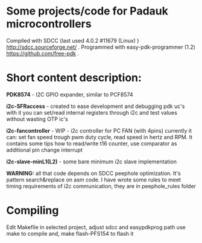 # Some projects/code for Padauk microcontrollers
Compiled with SDCC (last used 4.0.2 #11679 (Linux) )
http://sdcc.sourceforge.net/ .
Programmed with easy-pdk-programmer (1.2)
https://github.com/free-pdk .


# Short content description:

**PDK8574** - I2C GPIO expander, similar to PCF8574

**i2c-SFRaccess** - created to ease development and debugging pdk uc's
with it you can set/read internal registers through i2c and test values without wasting OTP ic's

**i2c-fancontroller** - WIP - i2c controller for PC FAN (with 4pins)
currently it can: set fan speed trough pwm duty cycle,
read speed in hertz and RPM.
It contains some tips how to read/write t16 counter, use comparator as additional pin change interrupt

**i2c-slave-minL1(L2)** - some bare minimum i2c slave implementation

**WARNING:** all that code depends on SDCC peephole optimization.
It's pattern search&replace on asm code. I have wrote some rules to meet timing requirements of i2c communication,
they are in peephole_rules folder

# Compiling
Edit Makefile in selected project, adjust sdcc and easypdkprog path use
make
to compile and,
make flash-PFS154
to flash it
